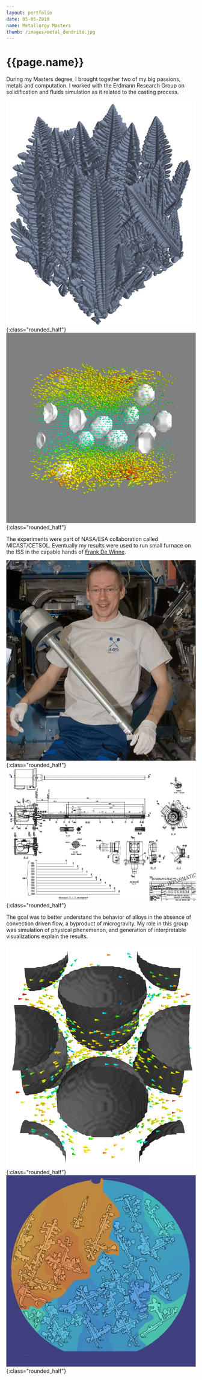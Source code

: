 ```yaml
---
layout: portfolio
date: 05-05-2010
name: Metallurgy Masters
thumb: /images/metal_dendrite.jpg
---
```


<h1> {{page.name}} </h1>

During my Masters degree, I brought together two of my big passions, metals and computation.
I worked with the Erdmann Research Group on solidification and fluids simulation
as it related to the casting process.  

![alt text](/images/metal_dendrite.jpg "Simulation of micro-scale solidification phenomenon"){:class="rounded_half"}
![alt text](/images/metal_flow.png "A 3D flow field visualization"){:class="rounded_half"}

The experiments were part of NASA/ESA collaboration called MICAST/CETSOL.
Eventually my results were used to run small furnace on the ISS in the capable hands of
[Frank De Winne](https://en.wikipedia.org/wiki/Frank_De_Winne).

![alt text](/images/metals_nasa.jpg "Frank running our experiment (Photo courtesy Frank Szofran NASA)"){:class="rounded_half"}
![alt text](/images/metal_flow_1.png "Cartridge experimental design"){:class="rounded_half"}

The goal was to better understand the behavior of alloys in the absence of convection driven flow,
a byproduct of microgravity. My role in this group was simulation of physical phenemenon, and
generation of interpretable visualizations explain the results.  

![alt text](/images/metal_flow_2.png "Flow patterns around periodic media"){:class="rounded_half"}
![alt text](/images/metal_dendrites.png "Dendrite angle estimation visualization"){:class="rounded_half"}
